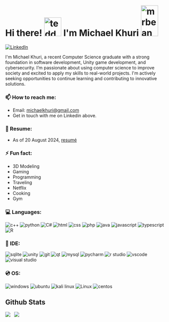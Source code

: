 # <a>Hi there! <img src="https://i.ibb.co/D4H7Hz8/teddy.png" width="54px" height="59px" alt="teddy"> I'm Michael Khuri <img src="https://www.freepnglogos.com/uploads/mr-bean-png/mr-bean-image-img-bean-wiki-fandom-powered-wikia-14.png" width="54px" height="97px" alt="mrbean">

<a href=https://www.linkedin.com/in/michael-khuri-761129204> ![LinkedIn](https://img.shields.io/badge/linkedin-%230077B5.svg?style=for-the-badge&logo=linkedin&logoColor=white)</a> 

I'm Michael Khuri, a recent Computer Science graduate with a strong foundation in software development, Unity game development, and cybersecurity. I’m passionate about using computer science to improve society and excited to apply my skills to real-world projects. I'm actively seeking opportunities to continue learning and contributing to innovative solutions.

### 📫 How to reach me:
- Email: michaelkhuri@gmail.com
- Get in touch with me on Linkedin above. 

### 📜 Resume:
- As of 20 August 2024, <a href="https://github.com/Savant-sys/resume/blob/main/Michael_Khuri_Resume.pdf">resumé</a>

### ⚡ Fun fact:
- 3D Modeling
- Gaming
- Programming
- Traveling
- Netflix
- Cooking
- Gym

### 💻 Languages:
<a>![c++](https://img.shields.io/badge/C%2B%2B-00599C?style=for-the-badge&logo=c%2B%2B&logoColor=white) ![python](https://img.shields.io/badge/Python-FFD43B?style=for-the-badge&logo=python&logoColor=blue) ![C#](https://img.shields.io/badge/C%23-239120?style=for-the-badge&logo=c-sharp&logoColor=white) ![html](https://img.shields.io/badge/HTML5-E34F26?style=for-the-badge&logo=html5&logoColor=white) ![css](https://img.shields.io/badge/CSS3-1572B6?style=for-the-badge&logo=css3&logoColor=white) ![php](https://img.shields.io/badge/PHP-777BB4?style=for-the-badge&logo=php&logoColor=white) ![java](https://img.shields.io/badge/java-%23ED8B00.svg?style=for-the-badge&logo=java&logoColor=white) ![javascript](https://img.shields.io/badge/JavaScript-323330?style=for-the-badge&logo=javascript&logoColor=F7DF1E) ![typescript](https://img.shields.io/badge/TypeScript-007ACC?style=for-the-badge&logo=typescript&logoColor=white) ![R](https://img.shields.io/badge/r-%23276DC3.svg?style=for-the-badge&logo=r&logoColor=white)</a>

### 👾 IDE:
<a>![sqlite](https://img.shields.io/badge/SQLite-07405E?style=for-the-badge&logo=sqlite&logoColor=white) ![unity](https://img.shields.io/badge/Unity-100000?style=for-the-badge&logo=unity&logoColor=white) ![git](https://img.shields.io/badge/GIT-E44C30?style=for-the-badge&logo=git&logoColor=white) ![qt](https://img.shields.io/badge/Qt-41CD52?style=for-the-badge&logo=qt&logoColor=white) ![mysql](https://img.shields.io/badge/MySQL-005C84?style=for-the-badge&logo=mysql&logoColor=white) ![pycharm](https://img.shields.io/badge/PyCharm-000000.svg?&style=for-the-badge&logo=PyCharm&logoColor=white) ![r studio](https://img.shields.io/badge/RStudio-75AADB?style=for-the-badge&logo=RStudio&logoColor=white) ![vscode](https://img.shields.io/badge/VSCode-0078D4?style=for-the-badge&logo=visual%20studio%20code&logoColor=white) ![visual studio](https://img.shields.io/badge/Visual_Studio-5C2D91?style=for-the-badge&logo=visual%20studio&logoColor=white)</a>

### 💿 OS:
<a>![windows](https://img.shields.io/badge/Windows-0078D6?style=for-the-badge&logo=windows&logoColor=white) ![ubuntu](https://img.shields.io/badge/Ubuntu-E95420?style=for-the-badge&logo=ubuntu&logoColor=white) ![kali linux](https://img.shields.io/badge/Kali_Linux-557C94?style=for-the-badge&logo=kali-linux&logoColor=white) ![Linux](https://img.shields.io/badge/Linux-FCC624?style=for-the-badge&logo=linux&logoColor=black) ![centos](https://img.shields.io/badge/Cent%20OS-262577?style=for-the-badge&logo=CentOS&logoColor=white)</a>

## Github Stats
<img src="https://github-readme-stats.vercel.app/api?username=savant-sys&theme=tokyonight&show_icons=true&count_private=true"> &nbsp;
<img src="https://github-readme-stats.vercel.app/api/top-langs/?username=savant-sys&theme=tokyonight&layout=compact&langs_count=6">
